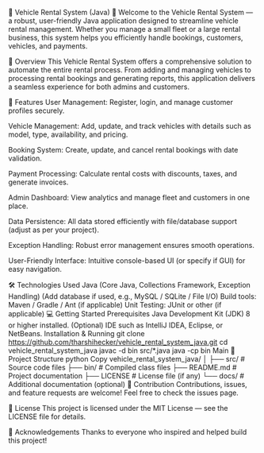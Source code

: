🚗 Vehicle Rental System (Java)
🚗 Welcome to the Vehicle Rental System — a robust, user-friendly Java application designed to streamline vehicle rental management. Whether you manage a small fleet or a large rental business, this system helps you efficiently handle bookings, customers, vehicles, and payments.

📌 Overview
This Vehicle Rental System offers a comprehensive solution to automate the entire rental process. From adding and managing vehicles to processing rental bookings and generating reports, this application delivers a seamless experience for both admins and customers.

🚀 Features
User Management:
Register, login, and manage customer profiles securely.

Vehicle Management:
Add, update, and track vehicles with details such as model, type, availability, and pricing.

Booking System:
Create, update, and cancel rental bookings with date validation.

Payment Processing:
Calculate rental costs with discounts, taxes, and generate invoices.

Admin Dashboard:
View analytics and manage fleet and customers in one place.

Data Persistence:
All data stored efficiently with file/database support (adjust as per your project).

Exception Handling:
Robust error management ensures smooth operations.

User-Friendly Interface:
Intuitive console-based UI (or specify if GUI) for easy navigation.

🛠️ Technologies Used
Java (Core Java, Collections Framework, Exception Handling)
(Add database if used, e.g., MySQL / SQLite / File I/O)
Build tools: Maven / Gradle / Ant (if applicable)
Unit Testing: JUnit or other (if applicable)
💻 Getting Started
Prerequisites
Java Development Kit (JDK) 8 or higher installed.
(Optional) IDE such as IntelliJ IDEA, Eclipse, or NetBeans.
Installation & Running
git clone https://github.com/tharshihecker/vehicle_rental_system_java.git
cd vehicle_rental_system_java
javac -d bin src/*.java
java -cp bin Main
📂 Project Structure
python
Copy
vehicle_rental_system_java/
│
├── src/                # Source code files
├── bin/                # Compiled class files
├── README.md           # Project documentation
├── LICENSE             # License file (if any)
└── docs/               # Additional documentation (optional)
🤝 Contribution
Contributions, issues, and feature requests are welcome! Feel free to check the issues page.

📄 License
This project is licensed under the MIT License — see the LICENSE file for details.

🙏 Acknowledgements
Thanks to everyone who inspired and helped build this project!
